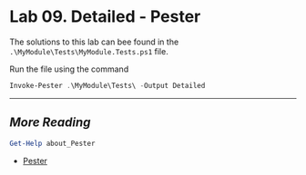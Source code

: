 # Lab 09. Detailed - Pester

The solutions to this lab can bee found in the `.\MyModule\Tests\MyModule.Tests.ps1` file.

Run the file using the command

```PowerShell
Invoke-Pester .\MyModule\Tests\ -Output Detailed
```

---

## *More Reading*

```PowerShell
Get-Help about_Pester
```

- [Pester](https://github.com/pester/Pester)
